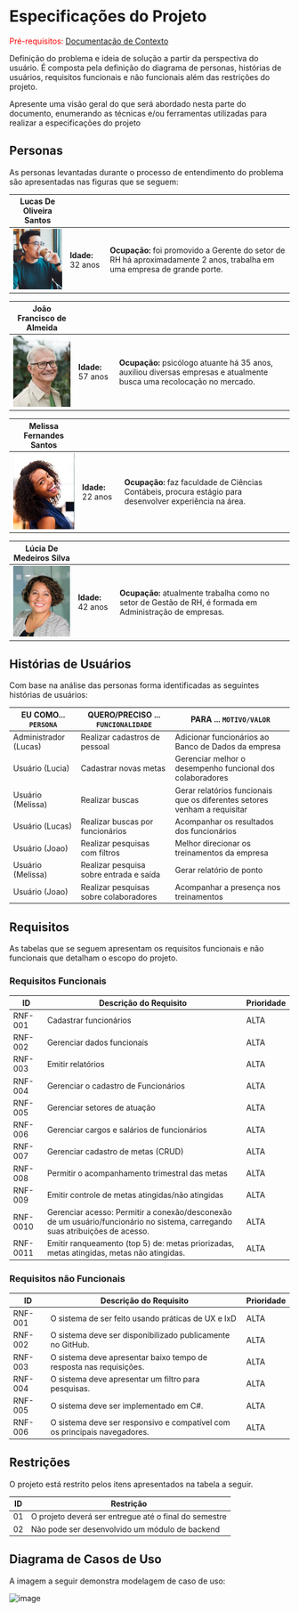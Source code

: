 # Especificações do Projeto

<span style="color:red">Pré-requisitos: <a href="1-Documentação de Contexto.md"> Documentação de Contexto</a></span>

Definição do problema e ideia de solução a partir da perspectiva do usuário. É composta pela definição do  diagrama de personas, histórias de usuários, requisitos funcionais e não funcionais além das restrições do projeto.

Apresente uma visão geral do que será abordado nesta parte do documento, enumerando as técnicas e/ou ferramentas utilizadas para realizar a especificações do projeto

## Personas

As personas levantadas durante o processo de entendimento do problema são apresentadas nas figuras que se seguem:

| **Lucas De Oliveira Santos** |      |      |
|------------------------------|------|------|
|<img src="/docs/img/photo-lucas.jpg"> | **Idade:** 32 anos  | **Ocupação:** foi promovido a Gerente do setor de RH há aproximadamente 2 anos, trabalha em uma empresa de grande porte.   |

| **João Francisco de Almeida** |      |      |
|-------------------------------|------|------|
|<img src="/docs/img/photo-joao.png"> | **Idade:** 57 anos  | **Ocupação:** psicólogo atuante há 35 anos, auxiliou diversas empresas e atualmente busca uma recolocação no mercado.       |

| **Melissa Fernandes Santos** |      |      |
|------------------------------|------|------|
|<img src="/docs/img/photo-melissa.jpng.jpeg"> | **Idade:** 22 anos  | **Ocupação:** faz faculdade de Ciências Contábeis, procura estágio para desenvolver experiência na área.                        |

| **Lúcia De Medeiros Silva** |      |      |
|-----------------------------|------|------|
|<img src="/docs/img/photo-lucia.png"> | **Idade:** 42 anos  | **Ocupação:** atualmente trabalha como no setor de Gestão de RH, é formada em Administração de empresas. |


## Histórias de Usuários

Com base na análise das personas forma identificadas as seguintes histórias de usuários:

|EU COMO... `PERSONA`| QUERO/PRECISO ... `FUNCIONALIDADE` |PARA ... `MOTIVO/VALOR`                 |
|--------------------|------------------------------------|----------------------------------------|
|Administrador (Lucas)  | Realizar cadastros de pessoal       | Adicionar funcionários ao Banco de Dados da empresa          |
|Usuário (Lucia)       | Cadastrar novas metas            | Gerenciar melhor o desempenho funcional dos colaboradores |
|Usuário (Melissa)  | Realizar buscas      | Gerar relatórios funcionais que os diferentes setores venham a requisitar       |
|Usuário (Lucas)  | Realizar buscas por funcionários      | Acompanhar os resultados dos funcionários        |
|Usuário (Joao)  | Realizar pesquisas com filtros     | Melhor direcionar os treinamentos da empresa         |
|Usuário (Melissa)  | Realizar pesquisa sobre entrada e saída      | Gerar relatório de ponto         |
|Usuário (Joao)  | Realizar pesquisas sobre colaboradores      | Acompanhar a presença nos treinamentos         |




## Requisitos

As tabelas que se seguem apresentam os requisitos funcionais e não funcionais que detalham o escopo do projeto.

### Requisitos Funcionais

|ID    | Descrição do Requisito  | Prioridade |
|-------|----------------------------|------|
|RNF-001| Cadastrar funcionários     | ALTA | 
|RNF-002| Gerenciar dados funcionais | ALTA | 
|RNF-003| Emitir relatórios          | ALTA | 
|RNF-004| Gerenciar o cadastro de Funcionários  | ALTA | 
|RNF-005| Gerenciar setores de atuação | ALTA | 
|RNF-006| Gerenciar cargos e salários de funcionários | ALTA | 
|RNF-007| Gerenciar cadastro de metas (CRUD) | ALTA | 
|RNF-008| Permitir o acompanhamento trimestral das metas | ALTA | 
|RNF-009| Emitir controle de metas atingidas/não atingidas| ALTA | 
|RNF-0010| Gerenciar acesso: Permitir a conexão/desconexão de um usuário/funcionário no sistema, carregando suas atribuições de acesso. | ALTA | 
|RNF-0011| Emitir ranqueamento (top 5) de: metas priorizadas, metas atingidas, metas não atingidas. | ALTA | 



### Requisitos não Funcionais

|ID     | Descrição do Requisito  |Prioridade |
|-------|----------------------------|------|
|RNF-001| O sistema de ser feito usando práticas de UX e IxD   | ALTA | 
|RNF-002| O sistema deve ser disponibilizado publicamente no GitHub. | ALTA | 
|RNF-003| O sistema deve apresentar baixo tempo de resposta nas requisições. | ALTA | 
|RNF-004| O sistema deve apresentar um filtro para pesquisas. | ALTA | 
|RNF-005| O sistema deve ser implementado em C#. | ALTA | 
|RNF-006| O sistema deve ser responsivo e compatível com os principais navegadores. | ALTA | 


## Restrições

O projeto está restrito pelos itens apresentados na tabela a seguir.

|ID| Restrição                                             |
|--|-------------------------------------------------------|
|01| O projeto deverá ser entregue até o final do semestre |
|02| Não pode ser desenvolvido um módulo de backend        |


## Diagrama de Casos de Uso

A imagem a seguir demonstra modelagem de caso de uso:

![image](https://user-images.githubusercontent.com/91227083/160296317-342e67a1-abdb-417b-b386-85723c97a242.png)
